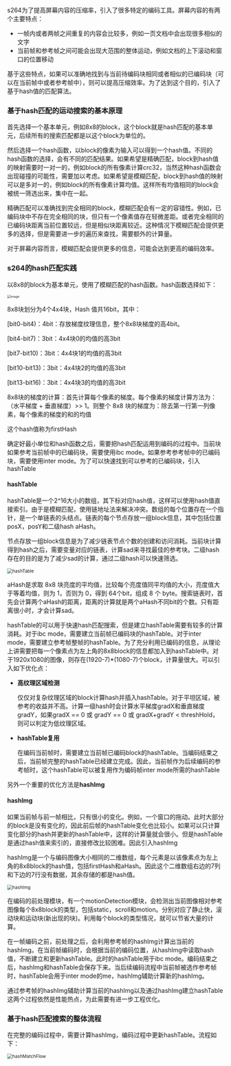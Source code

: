 s264为了提高屏幕内容的压缩率，引入了很多特定的编码工具。屏幕内容的有两个主要特点：

- 一帧内或者两帧之间重复的内容会比较多，例如一页文档中会出现很多相似的文字
- 当前帧和参考帧之间可能会出现大范围的整体运动，例如文档的上下滚动和窗口的位置移动

基于这些特点，如果可以准确地找到与当前待编码块相同或者相似的已编码块（可以在当前帧中或者参考帧中），则可以提高压缩效率。为了达到这个目的，引入了基于hash值的匹配算法。

### 基于hash匹配的运动搜索的基本原理

首先选择一个基本单元，例如8x8的block，这个block就是hash匹配的基本单元，后续所有的搜索匹配都是以这个block为单位的。

然后选择一个hash函数，以block的像素为输入可以得到一个hash值。不同的hash函数的选择，会有不同的匹配结果。如果希望是精确匹配，block到hash值的映射需要时一对一的，例如block的所有像素计算crc32，当然这种hash函数会出现碰撞的可能性，需要加以考虑。如果希望是模糊匹配，block到hash值的映射可以是多对一的，例如block的所有像素计算均值。这样所有均值相同的block会被统一筛选出来，集中在一起。

精确匹配可以准确找到完全相同的block，模糊匹配会有一定的容错性。例如，已编码块中不存在完全相同的块，但只有一个像素值存在轻微差距。或者完全相同的已编码块距离当前位置较远，但是相似块距离较近。这种情况下模糊匹配会提供更多的选择，但是需要进一步的遍历来查找，需要额外的计算量。

对于屏幕内容而言，模糊匹配会提供更多的信息，可能会达到更高的编码效率。

### s264的hash匹配实践

以8x8的block为基本单元，使用了模糊匹配的hash函数。hash函数选择如下：

<img src="s264HashMatch.assets/image.png" alt="image" style="zoom:50%;" />

8x8块划分为4个4x4块，Hash 值共16bit，其中：

[bit0-bit4)：4bit：存放梯度纹理信息，整个8x8块梯度的高4bit。

[bit4-bit7)：3bit：4x4块0的均值的高3bit

[bit7-bit10)：3bit：4x4块1的均值的高3bit

[bit10-bit13)：3bit：4x4块2的均值的高3bit

[bit13-bit16)：3bit：4x4块3的均值的高3bit

8x8块的梯度的计算：首先计算每个像素的梯度。每个像素的梯度计算方法为：（水平梯度 + 垂直梯度）>> 1。则整个 8x8 块的梯度为：除去第一行第一列像素，每个像素的梯度的和的均值

这个hash值称为firstHash

确定好最小单位和hash函数之后，需要把hash匹配运用到编码的过程中。当前块如果参考当前帧中的已编码块，需要使用ibc mode。如果参考参考帧中的已编码块，需要使用inter mode。为了可以快速找到可以参考的已编码块，引入hashTable

#### hashTable

hashTable是一个2^16大小的数组，其下标对应hash值，这样可以使用hash值直接索引。由于是模糊匹配，使用链地址法来解决冲突。数组的每个位置存在一个指针，是一个单链表的头结点。链表的每个节点存放一组block信息，其中包括位置posX，posY和二级hash aHash。

节点存放一组block信息是为了减少链表节点个数的创建和访问消耗。当前块计算得到hash之后，需要变量对应的链表，计算sad来寻找最佳的参考块。二级hash存在的目的是为了减少sad的计算，通过二级hash可以快速筛选。

<img src="s264HashMatch.assets/hashTable.png" alt="hashTable" style="zoom:75%;" />

aHash是求取 8x8 块亮度的平均值，比较每个亮度值同平均值的大小，亮度值大于等着均值，则为 1，否则为 0，得到 64个bit，组成 8 个 byte。搜索链表时，首先会计算两个aHash的距离，距离的计算就是两个aHash不同bit的个数。只有距离很小时，才会计算sad。

hashTable的可以用于快速hash匹配搜索，但是建立hashTable需要有较多的计算消耗。对于ibc mode，需要建立当前帧已编码块的hashTable。对于inter mode，需要建立参考帧整帧的hashTable。为了充分利用已编码的信息，从理论上讲需要把每一个像素点为左上角的8x8block的信息都加入到hashTable中。对于1920x1080的图像，则存在(1920-7)*(1080-7)个block，计算量很大。可以引入如下优化点：

- **高纹理区域检测**

  仅仅对复杂纹理区域的block计算hash并插入hashTable。对于平坦区域，被参考的收益并不高。计算一级hash时会计算水平梯度gradX和垂直梯度gradY，如果gradX == 0 或 gradY == 0 或 gradX+gradY < threshHold，则可以判定为低纹理区域。

- **hashTable复用**

  在编码当前帧时，需要建立当前帧已编码block的hashTable。当编码结束之后，当前帧完整的hashTable已经建立完成。因此，当前帧作为后续编码的参考帧时，这个hashTable可以被复用作为编码帧inter mode所需的hashTable

另外一个重要的优化方法是**hashImg**

#### hashImg

如果当前帧与前一帧相比，只有很小的变化。例如，一个窗口的拖动。此时大部分的block是没有变化的，因此前后帧的hashTable变化也比较小。如果可以只计算变化部分的hash并更新的hashTable中，这样的计算量就会很小。但是hashTable是通过hash值来索引的，直接修改比较困难。因此引入hashImg

hashImg是一个与编码图像大小相同的二维数组，每个元素是以该像素点为左上角的8x8block的hash值，包括firstHash和aHash。因此这个二维数组右边的7列和下边的7行没有数据，其余存储的都是hash值。

<img src="s264HashMatch.assets/hashImg.png" alt="hashImg" style="zoom:75%;" />

在编码的前处理模块，有一个motionDetection模块，会检测出当前图像相对参考图像每个8x8block的类型，包括static，scroll和motion。分别对应了静止快，滚动块和运动块(新出现的块)。利用每个block的类型情况，就可以节省大量的计算。

在一帧编码之前，前处理之后，会利用参考帧的hashImg计算出当前的hashImg。在当前帧编码时，会根据当前的编码位置，从hashImg中读取hash值，不断建立和更新hashTable。此时的hashTable用于ibc mode。编码结束之后，hashImg和hashTable会保存下来。当后续编码流程中当前帧被选作参考帧时，hashTable会用于inter mode的me，hashImg辅助计算新的hashImg。

通过参考帧的hashImg辅助计算当前的hashImg以及通过hashImg建立hashTable这两个过程依然是性能热点，为此需要有进一步工程优化。

### 基于hash匹配搜索的整体流程

在完整的编码过程中，需要计算hashImg，编码过程中更新hashTable。流程如下：

<img src="s264HashMatch.assets/hashMatchFlow.png" alt="hashMatchFlow" style="zoom:75%;" />



